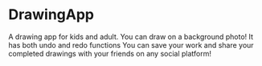 # DrawingApp
A drawing app for kids and adult.
You can draw on a background photo!
It has both undo and redo functions
You can save your work and share your completed drawings with your friends on any social platform! 
